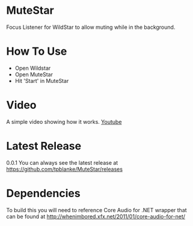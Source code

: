 # MuteStar

Focus Listener for WildStar to allow muting while in the background.


# How To Use
- Open Wildstar
- Open MuteStar
- Hit 'Start' in MuteStar

# Video
A simple video showing how it works.
[Youtube](https://www.youtube.com/watch?v=-EigogebpBQ)

# Latest Release
0.0.1
You can always see the latest release at https://github.com/tpblanke/MuteStar/releases

# Dependencies
To build this you will need to reference Core Audio for .NET wrapper that can be found at http://whenimbored.xfx.net/2011/01/core-audio-for-net/
